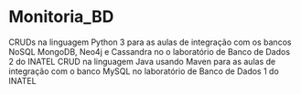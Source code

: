 # Monitoria_BD

CRUDs na linguagem Python 3 para as aulas de integração com os bancos NoSQL MongoDB, Neo4j e Cassandra no o laboratório de Banco de Dados 2 do INATEL
CRUD na linguagem Java usando Maven para as aulas de integração com o banco MySQL no laboratório de Banco de Dados 1 do INATEL 
